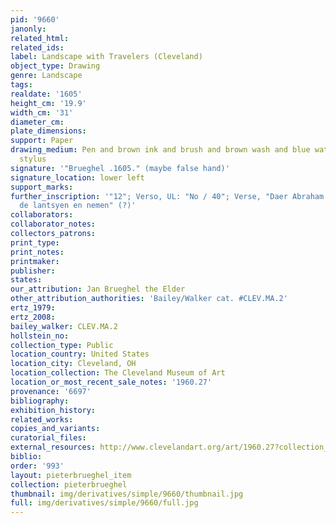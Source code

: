 ```yaml
---
pid: '9660'
janonly: 
related_html: 
related_ids: 
label: Landscape with Travelers (Cleveland)
object_type: Drawing
genre: Landscape
tags: 
realdate: '1605'
height_cm: '19.9'
width_cm: '31'
diameter_cm: 
plate_dimensions: 
support: Paper
drawing_medium: Pen and brown ink and brush and brown wash and blue watercolor over
  stylus
signature: '"Brueghel .1605." (maybe false hand)'
signature_location: lower left
support_marks: 
further_inscription: '"12"; Verso, UL: "No / 40"; Verse, "Daer Abraham / met syn volck
  de lantsyen en nemen" (?)'
collaborators: 
collaborator_notes: 
collectors_patrons: 
print_type: 
print_notes: 
printmaker: 
publisher: 
states: 
our_attribution: Jan Brueghel the Elder
other_attribution_authorities: 'Bailey/Walker cat. #CLEV.MA.2'
ertz_1979: 
ertz_2008: 
bailey_walker: CLEV.MA.2
hollstein_no: 
collection_type: Public
location_country: United States
location_city: Cleveland, OH
location_collection: The Cleveland Museum of Art
location_or_most_recent_sale_notes: '1960.27'
provenance: '6697'
bibliography: 
exhibition_history: 
related_works: 
copies_and_variants: 
curatorial_files: 
external_resources: http://www.clevelandart.org/art/1960.27?collection_search_query=brueghel&op=search&form_build_id=form-AtA1j6BO2wUtsloPfzxbaiRQS6PhXiN6XePUDxAjkbY&form_id=clevelandart_collection_search_form&f%5B0%5D=field_artist%3AJan%20Brueghel%20the%20Elder%20%28Flemish%2C%201568-1625%29&c=1
biblio: 
order: '993'
layout: pieterbrueghel_item
collection: pieterbrueghel
thumbnail: img/derivatives/simple/9660/thumbnail.jpg
full: img/derivatives/simple/9660/full.jpg
---
```


